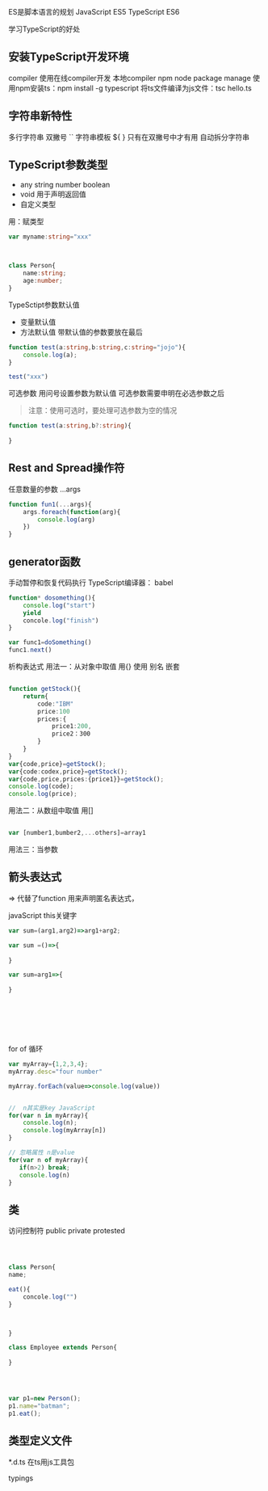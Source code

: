 ES是脚本语言的规划
JavaScript  ES5
TypeScript ES6



学习TypeScript的好处




## 安装TypeScript开发环境
compiler
使用在线compiler开发
本地compiler
npm node package manage
使用npm安装ts：npm install -g typescript
将ts文件编译为js文件：tsc hello.ts

## 字符串新特性
多行字符串  双撇号 ``
字符串模板 ${ }  只有在双撇号中才有用
自动拆分字符串

## TypeScript参数类型
- any string number boolean 
- void 用于声明返回值
- 自定义类型

用：赋类型



```ts
var myname:string="xxx"



class Person{
    name:string;
    age:number;
}

```


TypeSctipt参数默认值
- 变量默认值
- 方法默认值
	带默认值的参数要放在最后


```ts
function test(a:string,b:string,c:string="jojo"){
    console.log(a);
}

test("xxx")

```

可选参数
用问号设置参数为默认值
可选参数需要申明在必选参数之后
> 注意：使用可选时，要处理可选参数为空的情况

```ts
function test(a:string,b?:string){
    
}

```


## Rest and Spread操作符
任意数量的参数
...args

```ts
function fun1(...args){
    args.foreach(function(arg){
        console.log(arg)
    })
}

```


## generator函数
手动暂停和恢复代码执行
TypeScript编译器： babel
```ts
function* dosomething(){
    console.log("start")
    yield
    concole.log("finish")
}

var func1=doSomething()
func1.next()

```

析构表达式
用法一：从对象中取值
用{}
使用
别名
嵌套

```ts

function getStock(){
    return{
        code:"IBM"
        price:100
        prices:{
            price1:200,
            price2：300
        }
    }
}
var{code,price}=getStock();
var{code:codex,price}=getStock();
var{code,price,prices:{price1}}=getStock();
console.log(code);
console.log(price);
```


用法二：从数组中取值
用[]

```ts

var [number1,bumber2,...others]=array1

```

用法三：当参数


## 箭头表达式

=> 代替了function
用来声明匿名表达式，

javaScript this关键字
```ts
var sum=(arg1,arg2)=>arg1+arg2;

var sum =()=>{
    
}

var sum=arg1=>{
    
}








```


for of 循环
```ts
var myArray={1,2,3,4};
myArray.desc="four number"

myArray.forEach(value=>console.log(value))


//  n其实是key JavaScript
for(var n in myArray){
    console.log(n);
    console.log(myArray[n])
}

// 忽略属性 n是value
for(var n of myArray){
   if(n>2) break;
   console.log(n)
}


```


## 类
访问控制符 public private protested


```ts



class Person{
name;

eat(){
    concole.log("")
}



}

class Employee extends Person{
    
}




var p1=new Person();
p1.name="batman";
p1.eat();


```


## 类型定义文件
*.d.ts
在ts用js工具包

typings


